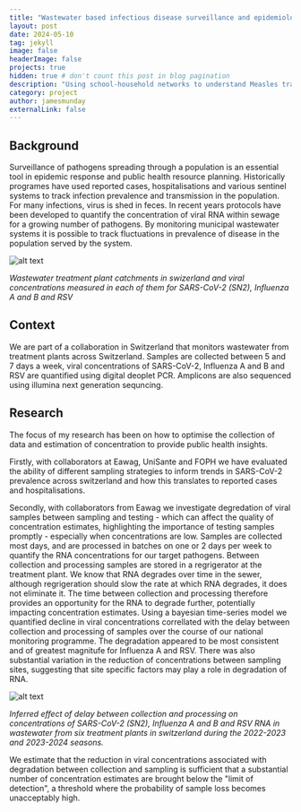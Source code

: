 ```yaml
---
title: "Wastewater based infectious disease surveillance and epidemiology"
layout: post
date: 2024-05-10
tag: jekyll
image: false
headerImage: false
projects: true
hidden: true # don't count this post in blog pagination
description: "Using school-household networks to understand Measles transmission dynamics"
category: project
author: jamesmunday
externalLink: false
---
```


## Background 

Surveillance of pathogens spreading through a population is an essential tool in epidemic response and public health resource planning. Historically programes have used reported cases, hospitalisations and various sentinel systems to track infection prevalence and transmission in the population. For many infections, virus is shed in feces. In recent years protocols have been developed to quantify the concentration of viral RNA within sewage for a growing number of pathogens. By monitoring municipal wastewater systems it is possible to track fluctuations in prevalence of disease in the population served by the system. 

![alt text](../Figures/map_and_concs.png "Title")

*Wastewater treatment plant catchments in swizerland and viral concentrations measured in each of them for SARS-CoV-2 (SN2), Influenza A and B and RSV*

## Context 

We are part of a collaboration in Switzerland that monitors wastewater from treatment plants across Switzerland. Samples are collected between 5 and 7 days a week, viral concentrations of SARS-CoV-2, Influenza A and B and RSV are quantified using digital deoplet PCR. Amplicons are also sequenced using illumina next generation sequncing.

## Research 
The focus of my research has been on how to optimise the collection of data and estimation of concentration to provide public health insights. 

Firstly, with collaborators at Eawag, UniSante and FOPH we have evaluated the ability of different sampling strategies to inform trends in SARS-CoV-2 prevalence across switzerland and how this translates to reported cases and hospitalisations.

Secondly, with collaborators from Eawag we investigate degredation of viral samples between sampling and testing - which can affect the quality of concentration estimates, highlighting the importance of testing samples promptly - especially when concentrations are low. Samples are collected most days, and are processed in batches on one or 2 days per week to quantify the RNA concentrations for our target pathogens. Between collection and processing samples are stored in a regrigerator at the treatment plant. We know that RNA degrades over time in the sewer, although regrigeration should slow the rate at which RNA degrades, it does not eliminate it. The time between collection and processing therefore provides an opportunity for the RNA to degrade further, potentially impacting concentration estimates. Using a bayesian time-series model we quantified decline in viral concentrations correllated with the delay between collection and processing of samples over the course of our national monitoring programme. The degradation appeared to be most consistent and of greatest magnitufe for Influenza A and RSV. There was also substantial variation in the reduction of concentrations between sampling sites, suggesting that site specific factors may play a role in degradation of RNA. 

![alt text](../Figures/marginal_summary.png "Title")

*Inferred effect of delay between collection and processing on concentrations of SARS-CoV-2 (SN2), Influenza A and B and RSV RNA in wastewater from six treatment plants in switzerland during the 2022-2023 and 2023-2024 seasons.*

We estimate that the reduction in viral concentrations associated with degradation between collection and sampling is sufficient that a substantial number of concentration estimates are brought below the "limit of detection", a threshold where the probability of sample loss becomes unacceptably high.  
